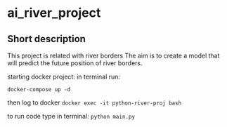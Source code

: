 # ai_river_project

## Short description
This project is related with river borders
The aim is to create a model that will predict the future position of river borders.

 
starting docker project:
in terminal run:

`docker-compose up -d `


then log to docker 
`docker exec -it python-river-proj bash`

to run code type in terminal:
`python main.py`